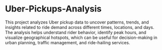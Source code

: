 # Uber-Pickups-Analysis
This project analyzes Uber pickup data to uncover patterns, trends, and insights related to ride demand across different times, locations, and days.
The analysis helps understand rider behavior, identify peak hours, and visualize geographical hotspots, which can be useful for decision-making in urban planning, traffic management, and ride-hailing services.
